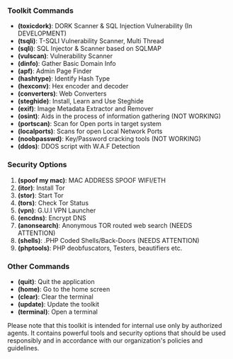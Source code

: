 
### Toolkit Commands

- **(toxicdork)**: DORK Scanner & SQL Injection Vulnerability (In DEVELOPMENT)
- **(tsqli)**: T-SQLI Vulnerability Scanner, Multi Thread
- **(sqli)**: SQL Injector & Scanner based on SQLMAP
- **(vulscan)**: Vulnerability Scanner
- **(dinfo)**: Gather Basic Domain Info
- **(apf)**: Admin Page Finder
- **(hashtype)**: Identify Hash Type
- **(hexconv)**: Hex encoder and decoder
- **(converters)**: Web Converters
- **(steghide)**: Install, Learn and Use Steghide
- **(exif)**: Image Metadata Extractor and Remover
- **(osint)**: Aids in the process of information gathering (NOT WORKING)
- **(portscan)**: Scan for Open ports in target system
- **(localports)**: Scans for open Local Network Ports
- **(noobpasswd)**: Key/Password cracking tools (NOT WORKING)
- **(ddos)**: DDOS script with W.A.F Detection

### Security Options

1. **(spoof my mac)**: MAC ADDRESS SPOOF WIFI/ETH
2. **(itor)**: Install Tor
3. **(stor)**: Start Tor
4. **(tors)**: Check Tor Status
6. **(vpn)**: G.U.I VPN Launcher
7. **(encdns)**: Encrypt DNS
8. **(anonsearch)**: Anonymous TOR routed web search (NEEDS ATTENTION)
9. **(shells)**: .PHP Coded Shells/Back-Doors (NEEDS ATTENTION)
10. **(phptools)**: PHP deobfuscators, Testers, beautifiers etc.

### Other Commands

- **(quit)**: Quit the application
- **(home)**: Go to the home screen
- **(clear)**: Clear the terminal
- **(update)**: Update the toolkit
- **(terminal)**: Open a terminal

Please note that this toolkit is intended for internal use only by authorized agents. It contains powerful tools and security options that should be used responsibly and in accordance with our organization's policies and guidelines.
